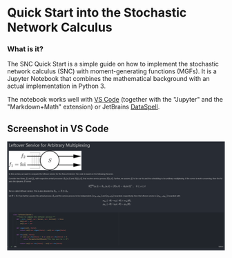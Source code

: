 # Quick Start into the Stochastic Network Calculus

### What is it?

The SNC Quick Start is a simple guide on how to implement the stochastic network calculus (SNC) with moment-generating functions (MGFs).
It is a Jupyter Notebook that combines the mathematical background with an actual implementation in Python 3.

The notebook works well with [VS Code](https://code.visualstudio.com/) (together with the "Jupyter" and the "Markdown+Math" extension) or JetBrains [DataSpell](https://www.jetbrains.com/dataspell/).

## Screenshot in VS Code

![](figures/SNC-quick-start_VS_Code.png)
